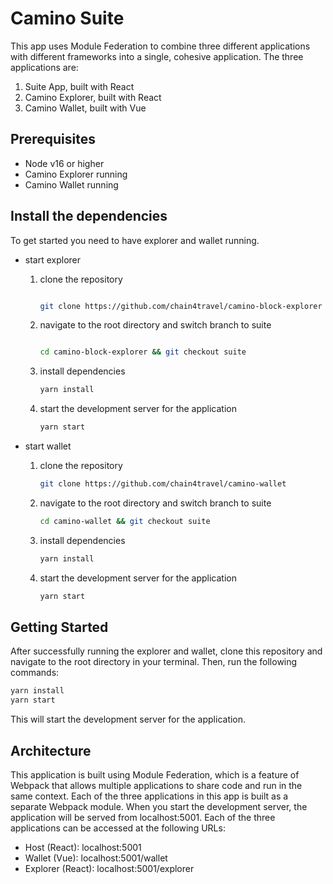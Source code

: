 # Camino Suite

This app uses Module Federation to combine three different applications with different frameworks into a single, cohesive application. The three applications are:

1. Suite App, built with React
2. Camino Explorer, built with React
3. Camino Wallet, built with Vue

## Prerequisites

- Node v16 or higher
- Camino Explorer running
- Camino Wallet running

## Install the dependencies

To get started you need to have explorer and wallet running.

- start explorer
    1. clone the repository

        ```bash
        
        git clone https://github.com/chain4travel/camino-block-explorer
        ```

    2. navigate to the root directory and switch branch to suite

        ```bash

        cd camino-block-explorer && git checkout suite
        ```

    3. install dependencies

        ```bash
        yarn install
        ```

    4. start the development server for the application

        ```bash
        yarn start
        ```

- start wallet
    1. clone the repository

        ```bash
        git clone https://github.com/chain4travel/camino-wallet
        ```

    2. navigate to the root directory and switch branch to suite

        ```bash
        cd camino-wallet && git checkout suite
        ```

    3. install dependencies

        ```bash
        yarn install
        ```

    4. start the development server for the application

        ```bash
        yarn start
        ```

## Getting Started

After successfully running the explorer and wallet, clone this repository and navigate to the root directory in your terminal.
Then, run the following commands:

```bash
yarn install
yarn start
```

This will start the development server for the application.

## Architecture

This application is built using Module Federation, which is a feature of Webpack that allows multiple applications to share code and run in the same context. Each of the three applications in this app is built as a separate Webpack module.
When you start the development server, the application will be served from localhost:5001. Each of the three applications can be accessed at the following URLs:

- Host (React): localhost:5001
- Wallet (Vue): localhost:5001/wallet
- Explorer (React): localhost:5001/explorer
